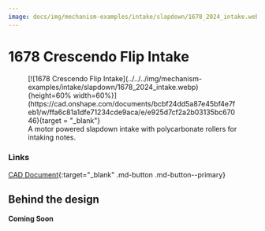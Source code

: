 ```yaml
---
image: docs/img/mechanism-examples/intake/slapdown/1678_2024_intake.webp
---
```


# 1678 Crescendo Flip Intake

<figure markdown="span">
[![1678 Crescendo Flip Intake](../../../img/mechanism-examples/intake/slapdown/1678_2024_intake.webp){height=60% width=60%}](https://cad.onshape.com/documents/bcbf24dd5a87e45bf4e7feb1/w/ffa6c81a1dfe71234cde9aca/e/e925d7cf2a2b03135bc67046){target = "_blank"}
<figcaption>A motor powered slapdown intake with polycarbonate rollers for intaking notes.</figcaption>
</figure>

### Links

[CAD Document](https://cad.onshape.com/documents/bcbf24dd5a87e45bf4e7feb1/w/ffa6c81a1dfe71234cde9aca/e/e925d7cf2a2b03135bc67046 "CAD Document Link"){:target="_blank" .md-button .md-button--primary}

## Behind the design

**Coming Soon**

<br>